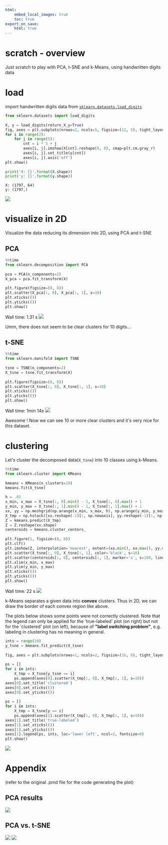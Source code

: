 ```yaml
---
html:
    embed_local_images: true
    toc: true
export_on_save:
    html: true
---
```


# scratch - overview

Just scratch to play with PCA, t-SNE and k-Means, using handwritten digits data




# load

import handwritten digits data from [`sklearn.datasets.load_digits`](https://scikit-learn.org/stable/datasets/index.html)


```python
from sklearn.datasets import load_digits
 
X, y = load_digits(return_X_y=True)
fig, axes = plt.subplots(nrows=2, ncols=5, figsize=(12, 5), tight_layout=False)
for i in range(2):
    for j in range(5):
        cnt = i * 5 + j
        axes[i, j].imshow(X[cnt].reshape(8, 8), cmap=plt.cm.gray_r)
        axes[i, j].set_title(y[cnt])
        axes[i, j].axis('off')
plt.show()
 
print('X: {}'.format(X.shape))
print('y: {}'.format(y.shape))
```

```
X: (1797, 64)
y: (1797,)
```

![](figures/scratch_figure2_1.png)



# visualize in 2D

Visualize the data reducing its dimension into 2D, using PCA and t-SNE

## PCA


```python
%%time
from sklearn.decomposition import PCA
 
pca = PCA(n_components=2)
X_pca = pca.fit_transform(X)
 
plt.figure(figsize=(8, 8))
plt.scatter(X_pca[:, 0], X_pca[:, 1], s=10)
plt.xticks(())
plt.yticks(())
plt.show()
```


Wall time: 1.31 s
![](figures/scratch_figure3_1.png)


Umm, there does not seem to be clear clusters for 10 digits...


## t-SNE


```python
%%time
from sklearn.manifold import TSNE
 
tsne = TSNE(n_components=2)
X_tsne = tsne.fit_transform(X)
 
plt.figure(figsize=(8, 8))
plt.scatter(X_tsne[:, 0], X_tsne[:, 1], s=10)
plt.xticks(())
plt.yticks(())
plt.show()
```


Wall time: 1min 14s
![](figures/scratch_figure4_1.png)


Awesome ! Now we can see 10 or more clear clusters and it's very nice for this dataset.

# clustering

Let's cluster the decomposed data(`X_tsne`) into 10 classes using k-Means.


```python
%%time
from sklearn.cluster import KMeans
 
kmeans = KMeans(n_clusters=10)
kmeans.fit(X_tsne)
 
h = .02
x_min, x_max = X_tsne[:, 0].min() - 1, X_tsne[:, 0].max() + 1
y_min, y_max = X_tsne[:, 1].min() - 1, X_tsne[:, 1].max() + 1
xx, yy = np.meshgrid(np.arange(x_min, x_max, h), np.arange(y_min, y_max, h))
X_tmp = np.hstack([xx.reshape(-1)[:, np.newaxis], yy.reshape(-1)[:, np.newaxis]])
Z = kmeans.predict(X_tmp)
Z = Z.reshape(xx.shape)
centeroids = kmeans.cluster_centers_
 
plt.figure(1, figsize=(8, 8))
plt.clf()
plt.imshow(Z, interpolation='nearest', extent=(xx.min(), xx.max(), yy.min(), yy.max()), cmap=plt.cm.Paired, aspect='auto', origin='lower')
plt.scatter(X_tsne[:, 0], X_tsne[:, 1], color='black', s=10)
plt.scatter(centeroids[:, 0], centeroids[:, 1], marker='x', s=100, linewidth=3, color='white', zorder=10)
plt.xlim(x_min, x_max)
plt.ylim(y_min, y_max)
plt.xticks(())
plt.yticks(())
plt.show()
```


Wall time: 22 s
![](figures/scratch_figure5_1.png)


k-Means separates a given data into **convex** clusters. Thus in 2D, we can draw the border of each convex region like above.

The plots below shows some points were not correctly clustered.
Note that the legend can only be applied for the 'true-labeled' plot (on right) but not for the 'clustered' plot (on left), because of **"label switching problem"**, e.g. labeling in clustering has no meaning in general.


```python
ints = range(10)
y_tsne = kmeans.fit_predict(X_tsne)
 
fig, axes = plt.subplots(nrows=1, ncols=2, figsize=(16, 8), tight_layout=False)
 
ps = []
for i in ints:
	X_tmp = X_tsne[y_tsne == i]
	ps.append(axes[0].scatter(X_tmp[:, 0], X_tmp[:, 1], s=10))
axes[0].set_title('clustered')
axes[0].set_xticks(())
axes[0].set_yticks(())
 
ps = []
for i in ints:
	X_tmp = X_tsne[y == i]
	ps.append(axes[1].scatter(X_tmp[:, 0], X_tmp[:, 1], s=10))
axes[1].set_title('true-labeled')
axes[1].set_xticks(())
axes[1].set_yticks(())
axes[1].legend(ps, ints, loc='lower left', ncol=2, fontsize=8)
plt.show()
```

![](figures/scratch_figure6_1.png)



# Appendix

(refer to the original .pmd file for the code generating the plot)

## PCA results


![](figures/scratch_figure7_1.png)


## PCA vs. t-SNE


![](figures/scratch_figure8_1.png)
![](figures/scratch_figure8_2.png)

